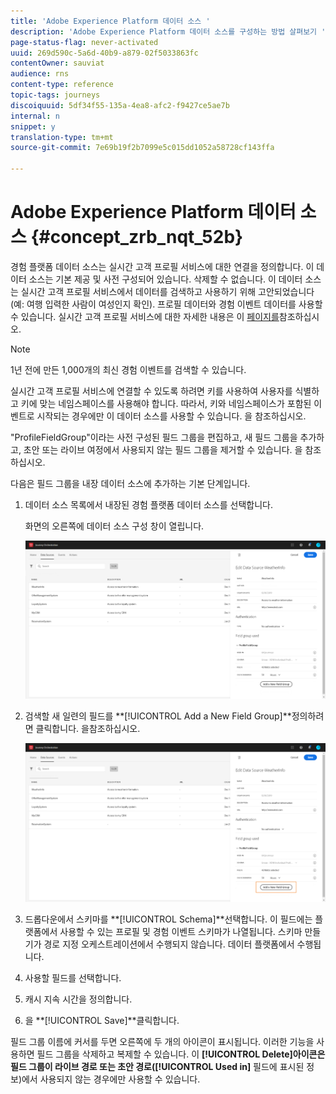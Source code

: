 ```yaml
---
title: 'Adobe Experience Platform 데이터 소스 '
description: 'Adobe Experience Platform 데이터 소스를 구성하는 방법 살펴보기 '
page-status-flag: never-activated
uuid: 269d590c-5a6d-40b9-a879-02f5033863fc
contentOwner: sauviat
audience: rns
content-type: reference
topic-tags: journeys
discoiquuid: 5df34f55-135a-4ea8-afc2-f9427ce5ae7b
internal: n
snippet: y
translation-type: tm+mt
source-git-commit: 7e69b19f2b7099e5c015dd1052a58728cf143ffa

---
```



# Adobe Experience Platform 데이터 소스 {#concept_zrb_nqt_52b}

경험 플랫폼 데이터 소스는 실시간 고객 프로필 서비스에 대한 연결을 정의합니다. 이 데이터 소스는 기본 제공 및 사전 구성되어 있습니다. 삭제할 수 없습니다. 이 데이터 소스는 실시간 고객 프로필 서비스에서 데이터를 검색하고 사용하기 위해 고안되었습니다(예: 여행 입력한 사람이 여성인지 확인). 프로필 데이터와 경험 이벤트 데이터를 사용할 수 있습니다. 실시간 고객 프로필 서비스에 대한 자세한 내용은 이 [페이지를](https://www.adobe.io/apis/cloudplatform/dataservices/profile-identity-segmentation/profile-identity-segmentation-services.html#!api-specification/markdown/narrative/technical_overview/unified_profile_architectural_overview/unified_profile_architectural_overview.md)참조하십시오.

>[!NOTE]
>
>1년 전에 만든 1,000개의 최신 경험 이벤트를 검색할 수 있습니다.

실시간 고객 프로필 서비스에 연결할 수 있도록 하려면 키를 사용하여 사용자를 식별하고 키에 맞는 네임스페이스를 사용해야 합니다. 따라서, 키와 네임스페이스가 포함된 이벤트로 시작되는 경우에만 이 데이터 소스를 사용할 수 있습니다. 을 [](../building-journeys/journey.md)참조하십시오.

&quot;ProfileFieldGroup&quot;이라는 사전 구성된 필드 그룹을 편집하고, 새 필드 그룹을 추가하고, 초안 또는 라이브 여정에서 사용되지 않는 필드 그룹을 제거할 수 있습니다. 을 [](../datasource/field-groups.md)참조하십시오.

다음은 필드 그룹을 내장 데이터 소스에 추가하는 기본 단계입니다.

1. 데이터 소스 목록에서 내장된 경험 플랫폼 데이터 소스를 선택합니다.

   화면의 오른쪽에 데이터 소스 구성 창이 열립니다.

   ![](../assets/journey23.png)

1. 검색할 새 일련의 필드를 **[!UICONTROL Add a New Field Group]**정의하려면 클릭합니다. 을[](../datasource/field-groups.md)참조하십시오.

   ![](../assets/journey24.png)

1. 드롭다운에서 스키마를 **[!UICONTROL Schema]**선택합니다. 이 필드에는 플랫폼에서 사용할 수 있는 프로필 및 경험 이벤트 스키마가 나열됩니다. 스키마 만들기가 경로 지정 오케스트레이션에서 수행되지 않습니다. 데이터 플랫폼에서 수행됩니다.
1. 사용할 필드를 선택합니다.
1. 캐시 지속 시간을 정의합니다.
1. 을 **[!UICONTROL Save]**클릭합니다.

필드 그룹 이름에 커서를 두면 오른쪽에 두 개의 아이콘이 표시됩니다. 이러한 기능을 사용하면 필드 그룹을 삭제하고 복제할 수 있습니다. 이 **[!UICONTROL Delete]**아이콘은 필드 그룹이 라이브 경로 또는 초안 경로(**[!UICONTROL Used in]** 필드에 표시된 정보)에서 사용되지 않는 경우에만 사용할 수 있습니다.
